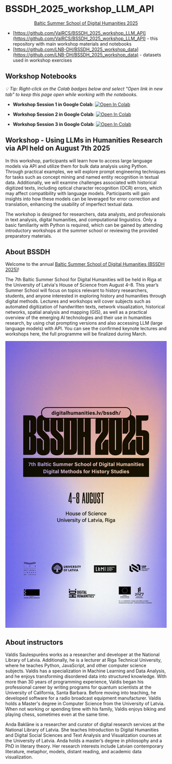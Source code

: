 # BSSDH_2025_workshop_LLM_API

<div align="center">

[Baltic Summer School of Digital Humanities 2025](https://www.digitalhumanities.lv/bssdh/2025/about/)

</div>

- [https://github.com/ValRCS/BSSDH_2025_workshop_LLM_API](https://github.com/ValRCS/BSSDH_2025_workshop_LLM_API) - this repository with main workshop materials and notebooks
- [https://github.com/LNB-DH/BSSDH_2025_workshop_data](https://github.com/LNB-DH/BSSDH_2025_workshop_data) - datasets used in workshop exercises

## Workshop Notebooks
*💡 Tip: Right-click on the Colab badges below and select "Open link in new tab" to keep this page open while working with the notebooks.*

- **Workshop Session 1 in Google Colab**: <a href="https://colab.research.google.com/github/ValRCS/BSSDH_2025_workshop_LLM_API/blob/main/notebooks/workshop_session_1.ipynb" target="_blank"><img src="https://colab.research.google.com/assets/colab-badge.svg" alt="Open In Colab"/></a>

- **Workshop Session 2 in Google Colab**: <a href="https://colab.research.google.com/github/ValRCS/BSSDH_2025_workshop_LLM_API/blob/main/notebooks/workshop_session_2.ipynb" target="_blank"><img src="https://colab.research.google.com/assets/colab-badge.svg" alt="Open In Colab"/></a>

- **Workshop Session 3 in Google Colab**: <a href="https://colab.research.google.com/github/ValRCS/BSSDH_2025_workshop_LLM_API/blob/main/notebooks/workshop_session_3.ipynb" target="_blank"><img src="https://colab.research.google.com/assets/colab-badge.svg" alt="Open In Colab"/></a>

## Workshop - Using LLMs in Humanities Research via API held on August 7th 2025

In this workshop, participants will learn how to access large language models via API and utilize them for bulk data analysis using Python. Through practical examples, we will explore prompt engineering techniques for tasks such as concept mining and named entity recognition in textual data. Additionally, we will examine challenges associated with historical digitized texts, including optical character recognition (OCR) errors, which may affect compatibility with language models. Participants will gain insights into how these models can be leveraged for error correction and translation, enhancing the usability of imperfect textual data.

The workshop is designed for researchers, data analysts, and professionals in text analysis, digital humanities, and computational linguistics. Only a basic familiarity with Python is required, which can be gained by attending introductory workshops at the summer school or reviewing the provided preparatory materials.

## About BSSDH

Welcome to the annual [Baltic Summer School of Digital Humanities (BSSDH 2025)](https://www.digitalhumanities.lv/bssdh/2025/about/)!

The 7th Baltic Summer School for Digital Humanities will be held in Riga at the University of Latvia's House of Science from August 4–8. This year’s Summer School will focus on topics relevant to history researchers, students, and anyone interested in exploring history and humanities through digital methods. Lectures and workshops will cover subjects such as automated digitization of handwritten texts, network visualization, historical networks, spatial analysis and mapping (GIS), as well as a practical overview of the emerging AI technologies and their use in humanities research, by using chat prompting versions and also accessing LLM (large language models) with API. You can see the confirmed keynote lectures and workshops here, the full programme will be finalized during March.


![BSSDH2025Poster](https://raw.githubusercontent.com/ValRCS/BSSDH_2025_workshop_LLM_API/refs/heads/main/img/BalticDHforum_IN_1080x1920px-1-1.jpg)

## About instructors

Valdis Saulespurēns works as a researcher and developer at the National Library of Latvia. Additionally, he is a lecturer at Riga Technical University, where he teaches Python, JavaScript, and other computer science subjects. Valdis has a specialization in Machine Learning and Data Analysis, and he enjoys transforming disordered data into structured knowledge. With more than 30 years of programming experience, Valdis began his professional career by writing programs for quantum scientists at the University of California, Santa Barbara. Before moving into teaching, he developed software for a radio broadcast equipment manufacturer. Valdis holds a Master's degree in Computer Science from the University of Latvia. When not working or spending time with his family, Valdis enjoys biking and playing chess, sometimes even at the same time.

Anda Baklāne is a researcher and curator of digital research services at the National Library of Latvia. She teaches Introduction to Digital Humanities and Digital Social Sciences and Text Analysis and Visualization courses at the University of Latvia. Anda holds a master’s degree in philosophy and a PhD in literary theory. Her research interests include Latvian contemporary literature, metaphor, models, distant reading, and academic data visualization.
